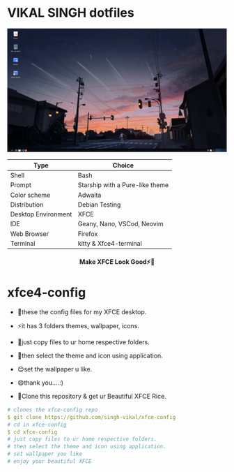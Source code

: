 # VIKAL SINGH dotfiles

<img title="Rice" src="screenshot/Debian-Testing - VMware Workstation 21-01-2023 15_32_04.png" alt="">

| Type                | Choice         |
| ------------------- | -------------- |
| Shell               | Bash           |
| Prompt              | Starship with a Pure-like theme |
| Color scheme        | Adwaita |
| Distribution        | Debian Testing      |
| Desktop Environment |      XFCE    |
| IDE                 | Geany, Nano, VSCod, Neovim  |
| Web Browser         | Firefox        |
| Terminal            | kitty & Xfce4-terminal      |
<div align="center">
<h4>Make XFCE Look Good⚡👀 <h1>
</div>


# xfce4-config
- 👀these the config files for my XFCE desktop.
- ⚡it has 3 folders themes, wallpaper, icons.
- 💞️just copy files to ur home respective folders.
- 💬then select the theme and icon using application.
- 😊set the wallpaper u like.
- 😄thank you....:)


- 🔭Clone this repository & get ur Beautiful XFCE Rice.

```yaml
# clones the xfce-config repo
$ git clone https://github.com/singh-vikal/xfce-config
# cd in xfce-config
$ cd xfce-config
# just copy files to ur home respective folders.
# then select the theme and icon using application.
# set wallpaper you like
# enjoy your beautiful XFCE
```
